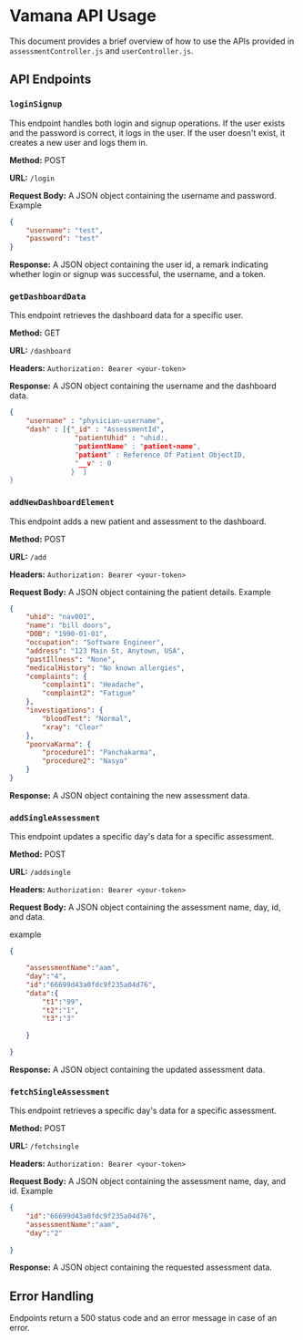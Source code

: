 # Vamana API Usage

This document provides a brief overview of how to use the APIs provided in `assessmentController.js` and `userController.js`.

## API Endpoints

### `loginSignup`

This endpoint handles both login and signup operations. If the user exists and the password is correct, it logs in the user. If the user doesn't exist, it creates a new user and logs them in.

**Method:** POST

**URL:** `/login`

**Request Body:** A JSON object containing the username and password.
Example
```json
{
    "username": "test",
    "password": "test"
}
```

**Response:** A JSON object containing the user id, a remark indicating whether login or signup was successful, the username, and a token.

### `getDashboardData`

This endpoint retrieves the dashboard data for a specific user.

**Method:** GET

**URL:** `/dashboard`

**Headers:** `Authorization: Bearer <your-token>`

**Response:** A JSON object containing the username and the dashboard data.
```json
{
    "username" : "physician-username",
    "dash" : [{"_id" : "AssessmentId",
                "patientUhid" : "uhid:,
                "patientName" : "patient-name",
                "patient" : Reference Of Patient ObjectID,
                "__v" : 0
               }  ]
}
```

### `addNewDashboardElement`

This endpoint adds a new patient and assessment to the dashboard.

**Method:** POST

**URL:** `/add`

**Headers:** `Authorization: Bearer <your-token>`

**Request Body:** A JSON object containing the patient details.
Example
```json
{
    "uhid": "nav001",
    "name": "bill doors",
    "DOB": "1990-01-01",
    "occupation": "Software Engineer",
    "address": "123 Main St, Anytown, USA",
    "pastIllness": "None",
    "medicalHistory": "No known allergies",
    "complaints": {
        "complaint1": "Headache",
        "complaint2": "Fatigue"
    },
    "investigations": {
        "bloodTest": "Normal",
        "xray": "Clear"
    },
    "poorvaKarma": {
        "procedure1": "Panchakarma",
        "procedure2": "Nasya"
    }
}
```

**Response:** A JSON object containing the new assessment data.

### `addSingleAssessment`

This endpoint updates a specific day's data for a specific assessment.

**Method:** POST

**URL:** `/addsingle`

**Headers:** `Authorization: Bearer <your-token>`

**Request Body:** A JSON object containing the assessment name, day, id, and data.


example
```json
{

    "assessmentName":"aam",
    "day":"4",
    "id":"66699d43a0fdc9f235a04d76",
    "data":{
        "t1":"99",
        "t2":"1",
        "t3":"3"
        
    }

}
```

**Response:** A JSON object containing the updated assessment data.

### `fetchSingleAssessment`

This endpoint retrieves a specific day's data for a specific assessment.

**Method:** POST

**URL:** `/fetchsingle`

**Headers:** `Authorization: Bearer <your-token>`

**Request Body:** A JSON object containing the assessment name, day, and id.
Example

```json
{   
    "id":"66699d43a0fdc9f235a04d76",
    "assessmentName":"aam",
    "day":"2"
    
}
```


**Response:** A JSON object containing the requested assessment data.

## Error Handling

Endpoints return a 500 status code and an error message in case of an error.
